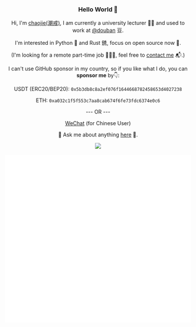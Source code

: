<div align='center'>
<h3>Hello World 👋 </h3>

Hi, I'm [chaojie(潮戒)](https://chaojie.fun/), I am currently a university lecturer 👨‍🏫 and used to work at [@douban](https://www.douban.com) ⾖. 

I'm interested in Python 🐍 and Rust 銹, focus on open source now 🎯. 

(I'm looking for a remote part-time job 🧑🏻‍🚀, feel free to [contact me](mailto:hi@chaojie.fun) 📬.)

I can't use GitHub sponsor in my country, so if you like what I do, you can **sponsor me** by👇: 

USDT (ERC20/BEP20): `0x5b3db8c8a2ef076f1644668782458653d4027238`

ETH: `0xa032c1f5f553c7aa8cab674f6fe73fdc6374e0c6`

--- OR ---

[WeChat](/assets/wechat.JPG) (for Chinese User)

💬 Ask me about anything [here](https://github.com/ischaojie/ischaojie/discussions) 👻.

  ![](https://visitor-badge.laobi.icu/badge?page_id=ischaojie.ischaojie)

  <img src='/github-metrics.svg' />

</div>
